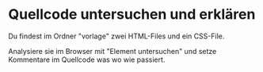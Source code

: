 # Quellcode untersuchen und erklären

Du findest im Ordner "vorlage" zwei HTML-Files und ein CSS-File.

Analysiere sie im Browser mit "Element untersuchen" und setze Kommentare im Quellcode was wo wie passiert.